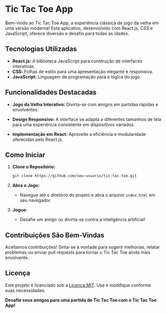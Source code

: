 # Tic Tac Toe App

Bem-vindo ao Tic Tac Toe App, a experiência clássica de jogo da velha em uma versão moderna! Este aplicativo, desenvolvido com React.js, CSS e JavaScript, oferece diversão e desafio para todas as idades.

## Tecnologias Utilizadas

- **React.js:** A biblioteca JavaScript para construção de interfaces interativas.
- **CSS:** Folhas de estilo para uma apresentação elegante e responsiva.
- **JavaScript:** Linguagem de programação para a lógica do jogo.

## Funcionalidades Destacadas

- **Jogo da Velha Interativo:** Divirta-se com amigos em partidas rápidas e envolventes.

- **Design Responsivo:** A interface se adapta a diferentes tamanhos de tela para uma experiência consistente em dispositivos variados.

- **Implementação em React:** Aproveite a eficiência e modularidade oferecidas pelo React.js.

## Como Iniciar

1. **Clone o Repositório:**
    ```bash
    git clone https://github.com/seu-usuario/tic-tac-toe.git
    ```

2. **Abra o Jogo:**
    - Navegue até o diretório do projeto e abra o arquivo `index.html` em seu navegador.

3. **Jogue:** 
    - Desafie um amigo ou divirta-se contra a inteligência artificial!

## Contribuições São Bem-Vindas

Aceitamos contribuições! Sinta-se à vontade para sugerir melhorias, relatar problemas ou enviar pull requests para tornar o Tic Tac Toe ainda mais envolvente.

## Licença

Este projeto é licenciado sob a [Licença MIT](LICENSE). Use e modifique conforme suas necessidades.

**Desafie seus amigos para uma partida de Tic Tac Toe com o Tic Tac Toe App!**
